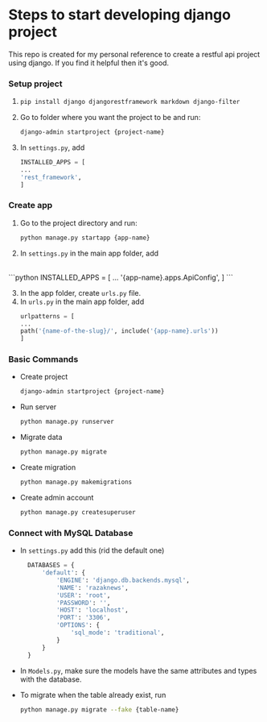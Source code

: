 # Steps to start developing django project

This repo is created for my personal reference to create a restful api project using django. If you find it helpful then it's good.

### Setup project

1.  ```sh 
    pip install django djangorestframework markdown django-filter
    ```
2. Go to folder where you want the project to be and run:
    ```sh 
    django-admin startproject {project-name}
    ```
3. In `settings.py`, add
    ```python
    INSTALLED_APPS = [
    ...
    'rest_framework',
    ]
    ```

### Create app

1. Go to the project directory and run:
    ```sh 
    python manage.py startapp {app-name}
    ```
2. In `settings.py` in the main app folder, add 
<br/>
    ```python
    INSTALLED_APPS = [
    ...
    '{app-name}.apps.ApiConfig',
    ]
    ```

3. In the app folder, create `urls.py` file.
4. In `urls.py` in the main app folder, add 
    ```python
    urlpatterns = [
    ...
    path('{name-of-the-slug}/', include('{app-name}.urls'))
    ]
    ```

### Basic Commands

-   Create project
    ```sh 
    django-admin startproject {project-name}
    ```
-   Run server
    ```sh 
    python manage.py runserver
    ```
-   Migrate data
    ```sh 
    python manage.py migrate
    ```
-   Create migration
    ```sh 
    python manage.py makemigrations
    ```
-   Create admin account
    ```sh 
    python manage.py createsuperuser
    ```

### Connect with MySQL Database

- In `settings.py` add this (rid the default one)
  ```python
    DATABASES = {
        'default': {
            'ENGINE': 'django.db.backends.mysql',
            'NAME': 'razaknews',
            'USER': 'root',
            'PASSWORD': '',
            'HOST': 'localhost',
            'PORT': '3306',
            'OPTIONS': {
                'sql_mode': 'traditional',
            }
        }
    }
    ```

- In `Models.py`, make sure the models have the same attributes and types with the database.

- To migrate when the table already exist, run 
    ```sh
    python manage.py migrate --fake {table-name}
    ```
